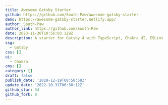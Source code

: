```yaml
---
title: Awesome Gatsby Starter
github: https://github.com/South-Paw/awesome-gatsby-starter
demo: https://awesome-gatsby-starter.netlify.app/
author: South-Paw
author_link: https://github.com/South-Paw
date: 2023-11-30T10:56:03.129Z
description: A starter for Gatsby 4 with TypeScript, Chakra UI, ESLint and Prettier
ssg:
  - Gatsby
css: []
ui:
  - Chakra
cms: []
category: []
draft: false
publish_date: '2018-12-19T08:58:58Z'
update_date: '2022-10-31T06:38:12Z'
github_star: 34
github_fork: 8
---
```

